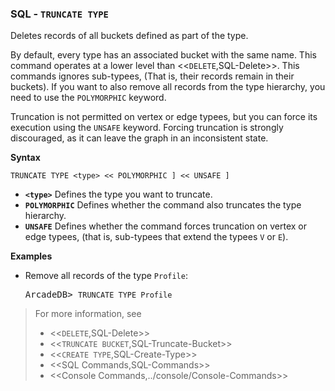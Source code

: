 
### SQL - `TRUNCATE TYPE`

Deletes records of all buckets defined as part of the type.  

By default, every type has an associated bucket with the same name.  This command operates at a lower level than <<`DELETE`,SQL-Delete>>.  This commands ignores sub-typees, (That is, their records remain in their buckets).  If you want to also remove all records from the type hierarchy, you need to use the `POLYMORPHIC` keyword.

Truncation is not permitted on vertex or edge typees, but you can force its execution using the `UNSAFE` keyword.  Forcing truncation is strongly discouraged, as it can leave the graph in an inconsistent state.

**Syntax**

```
TRUNCATE TYPE <type> << POLYMORPHIC ] << UNSAFE ] 
```

- **`<type>`** Defines the type you want to truncate.
- **`POLYMORPHIC`** Defines whether the command also truncates the type hierarchy.
- **`UNSAFE`** Defines whether the command forces truncation on vertex or edge typees, (that is, sub-typees that extend the typees `V` or `E`).

**Examples**

- Remove all records of the type `Profile`:

  <pre>
  ArcadeDB> <code type='lang-sql userinput'>TRUNCATE TYPE Profile</code>
  </pre>

>For more information, see
>- <<`DELETE`,SQL-Delete>>
>- <<`TRUNCATE BUCKET`,SQL-Truncate-Bucket>>
>- <<`CREATE TYPE`,SQL-Create-Type>>
>- <<SQL Commands,SQL-Commands>>
>- <<Console Commands,../console/Console-Commands>>
